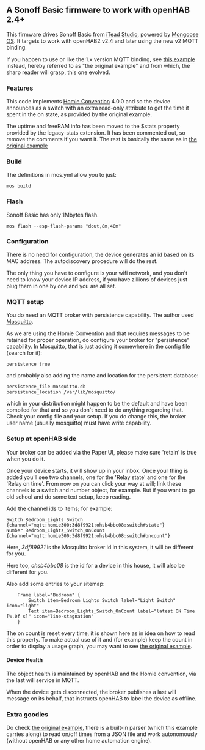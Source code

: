 ## A Sonoff Basic firmware to work with openHAB 2.4+

This firmware drives Sonoff Basic from [iTead Studio](https://www.itead.cc/),
powered by [Mongoose OS](https://mongoose-os.com/).
It targets to work with openHAB2 v2.4 and later using the new v2 MQTT binding.

If you happen to use or like the 1.x version MQTT binding, see
[this example](https://github.com/mongoose-os-apps/sonoff-basic-openhab) instead,
 hereby referred to as "the original example" and from which,
the sharp reader will grasp, this one evolved.

### Features

This code implements [Homie Convention](https://homieiot.github.io/) 4.0.0 and so the device announces as a switch
 with an extra read-only attribute to get the time it spent in the on state, as provided by
 the original example.

The uptime and freeRAM info has been moved to the $stats property provided by the legacy-stats extension.
It has been commented out, so remove the comments if you want it.
The rest is basically the same as in [the original example](https://github.com/mongoose-os-apps/sonoff-basic-openhab)

### Build

The definitions in mos.yml allow you to just:

	mos build

### Flash

Sonoff Basic has only 1Mbytes flash.

	mos flash --esp-flash-params "dout,8m,40m"

### Configuration

There is no need for configuration, the device generates an id based on its MAC address.
The autodiscovery procedure will do the rest.

The only thing you have to configure is your wifi network, and you don't need to know your device
IP address, if you have zillions of devices just plug them in one by one and you are all set.

### MQTT setup

You do need an MQTT broker with persistence capability. The author used [Mosquitto]().

As we are using the Homie Convention and that requires messages to be retained for proper
operation, do configure your broker for "persistence" capability.
In Mosquitto, that is just adding it somewhere in the config file (search for it): 

	persistence true

and probably also adding the name and location for the persistent database:

	persistence_file mosquitto.db
	persistence_location /var/lib/mosquitto/

which in your distribution might happen to be the default and have been compiled for that
and so you don't need to do anything regarding that. Check your config file and your setup.
If you do change this, the broker user name (usually mosquitto) must have write capability.

### Setup at openHAB side

Your broker can be added via the Paper UI, please make sure 'retain' is true when you do it.

Once your device starts, it will show up in your inbox.
Once your thing is added you'll see two channels, one for the 'Relay state' and one for the 'Relay on time'.
From now on you can click your way at will; link these channels to a switch and number object, for example.
But if you want to go old school and do some text setup, keep reading.

Add the channel ids to items; for example:

```
Switch Bedroom_Lights_Switch {channel="mqtt:homie300:3d8f9921:ohsb4bbc08:switch#state"}
Number Bedroom_Lights_Switch_OnCount {channel="mqtt:homie300:3d8f9921:ohsb4bbc08:switch#oncount"}
```

Here, *3df89921* is the Mosquitto broker id in this system, it will be different for you.

Here too, *ohsb4bbc08* is the id for a device in this house, it will also be different for you.

Also add some entries to your sitemap:

```
	Frame label="Bedroom" {
		Switch item=Bedroom_Lights_Switch label="Light Switch" icon="light"
		Text item=Bedroom_Lights_Switch_OnCount label="latest ON Time [%.0f s]" icon="line-stagnation"
	}
```

The on count is reset every time, it is shown here as in idea on how to read this property. To make actual
use of it and (for example) keep the count in order to display a usage graph, you may want to see
[the original example](https://github.com/mongoose-os-apps/sonoff-basic-openhab).

#### Device Health

The object health is maintained by openHAB and the Homie convention, via the last will service in MQTT.

When the device gets disconnected, the broker publishes a last will message on its behalf, that instructs openHAB to label the device as offline.

### Extra goodies
Do check [the original example](https://github.com/mongoose-os-apps/sonoff-basic-openhab), there is a built-in parser (which this example carries along) to read on/off times from a JSON file and work autonomously (without openHAB or any other home automation engine).